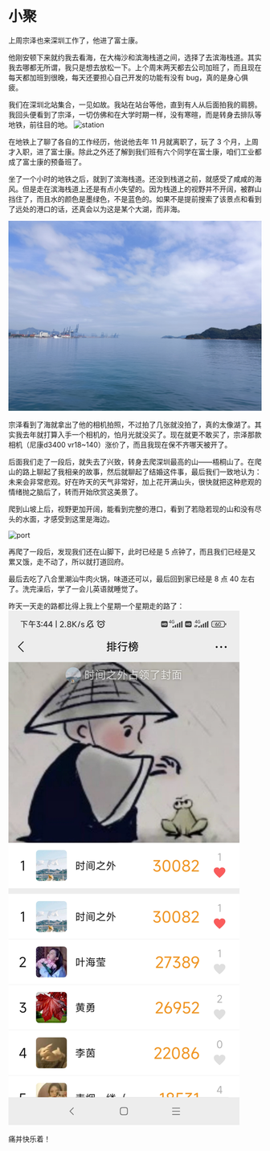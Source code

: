 # 小聚

上周宗泽也来深圳工作了，他进了富士康。

他刚安顿下来就约我去看海，在大梅沙和滨海栈道之间，选择了去滨海栈道。其实我去哪都无所谓，我只是想去放松一下。上个周末两天都去公司加班了，而且现在每天都加班到很晚，每天还要担心自己开发的功能有没有 bug，真的是身心俱疲。

我们在深圳北站集合，一见如故。我站在站台等他，直到有人从后面拍我的肩膀。我回头便看到了宗泽，一切仿佛和在大学时期一样，没有寒暄，而是转身去排队等地铁，前往目的地。
![station](../imgs/station.jpg)

在地铁上了聊了各自的工作经历，他说他去年 11 月就离职了，玩了 3 个月，上周才入职，进了富士康。除此之外还了解到我们班有六个同学在富士康，咱们工业都成了富士康的预备班了。

坐了一个小时的地铁之后，就到了滨海栈道。还没到栈道之前，就感受了咸咸的海风。但是走在滨海栈道上还是有点小失望的。因为栈道上的视野并不开阔，被群山挡住了，而且水的颜色是墨绿色，不是蓝色的。如果不是提前搜索了该景点和看到了远处的港口的话，还真会以为这是某个大湖，而非海。

![sea](../imgs/sea.jpg)

宗泽看到了海就拿出了他的相机拍照，不过拍了几张就没拍了，真的太像湖了。其实我去年就打算入手一个相机的，怕月光就没买了。现在就更不敢买了，宗泽那款相机（尼康d3400 vr18~140）涨价了，而且我现在保不齐哪天被开了。

后面我们走了一段后，就失去了兴致，转身去爬深圳最高的山——梧桐山了。在爬山的路上聊起了我相亲的故事，然后就聊起了结婚这件事，最后我们一致地认为：未来会非常悲观。好在昨天的天气非常好，加上花开满山头，很快就把这种悲观的情绪抛之脑后了，转而开始欣赏这美景了。

爬到山坡上后，视野更加开阔，能看到完整的港口，看到了若隐若现的山和没有尽头的水面，才感受到这里是海边。

![port](./../imgs/port.jpg)

再爬了一段后，发现我们还在山脚下，此时已经是 5 点钟了，而且我们已经是又累又饿，走不动了，所以就打道回府。

最后去吃了八合里潮汕牛肉火锅，味道还可以，最后回到家已经是 8 点 40 左右了。洗完澡后，学了一会儿英语就睡觉了。

昨天一天走的路都比得上我上个星期一个星期走的路了：
![steps](../imgs/steps.jpg)

痛并快乐着！
